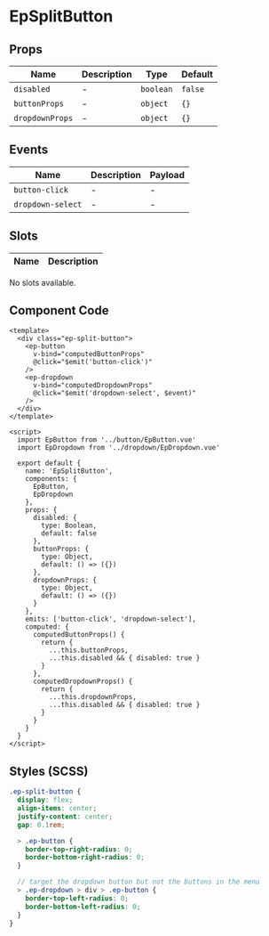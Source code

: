 # EpSplitButton



## Props
| Name | Description | Type | Default |
|------|-------------|------|---------|
| `disabled` | - | `boolean` | `false` |
| `buttonProps` | - | `object` | `{}` |
| `dropdownProps` | - | `object` | `{}` |

## Events
| Name    | Description                 | Payload    |
|---------|-----------------------------|------------|
| `button-click` | - | - |
| `dropdown-select` | - | - |

## Slots
| Name | Description |
|------|-------------|
No slots available.

## Component Code

```vue
<template>
  <div class="ep-split-button">
    <ep-button
      v-bind="computedButtonProps"
      @click="$emit('button-click')"
    />
    <ep-dropdown
      v-bind="computedDropdownProps"
      @click="$emit('dropdown-select', $event)"
    />
  </div>
</template>

<script>
  import EpButton from '../button/EpButton.vue'
  import EpDropdown from '../dropdown/EpDropdown.vue'

  export default {
    name: 'EpSplitButton',
    components: {
      EpButton,
      EpDropdown
    },
    props: {
      disabled: {
        type: Boolean,
        default: false
      },
      buttonProps: {
        type: Object,
        default: () => ({})
      },
      dropdownProps: {
        type: Object,
        default: () => ({})
      }
    },
    emits: ['button-click', 'dropdown-select'],
    computed: {
      computedButtonProps() {
        return {
          ...this.buttonProps,
          ...this.disabled && { disabled: true }
        }
      },
      computedDropdownProps() {
        return {
          ...this.dropdownProps,
          ...this.disabled && { disabled: true }
        }
      }
    }
  }
</script>

```


## Styles (SCSS)

```scss
.ep-split-button {
  display: flex;
  align-items: center;
  justify-content: center;
  gap: 0.1rem;

  > .ep-button {
    border-top-right-radius: 0;
    border-bottom-right-radius: 0;
  }

  // target the dropdown button but not the buttons in the menu
  > .ep-dropdown > div > .ep-button {
    border-top-left-radius: 0;
    border-bottom-left-radius: 0;
  }
}
```